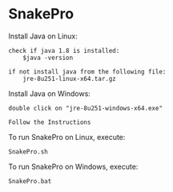 # SnakePro
Install Java on Linux:

	check if java 1.8 is installed:
		$java -version
  
	if not install java from the following file:
		jre-8u251-linux-x64.tar.gz

Install Java on Windows:

	double click on "jre-8u251-windows-x64.exe"
  
	Follow the Instructions


To run SnakePro on Linux, execute:
	
	SnakePro.sh

To run SnakePro on Windows, execute:

	SnakePro.bat
